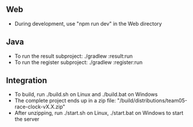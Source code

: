 ## Web
* During development, use "npm run dev" in the Web directory

## Java
* To run the result subproject: ./gradlew :result:run
* To run the register subproject: ./gradlew :register:run

## Integration
* To build, run ./build.sh on Linux and ./build.bat on Windows
* The complete project ends up in a zip file: "/build/distributions/team05-race-clock-vX.X.zip"
* After unzipping, run ./start.sh on Linux, ./start.bat on Windows to start the server
